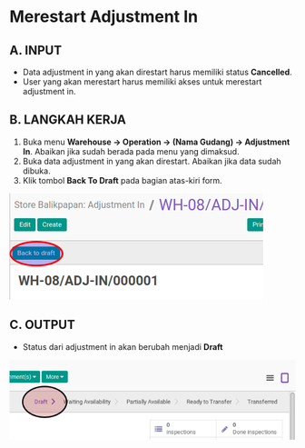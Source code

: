 # Merestart Adjustment In

## A. INPUT

* Data adjustment in yang akan direstart harus memiliki status **Cancelled**.
* User yang akan merestart harus memiliki akses untuk merestart adjustment in.

## B. LANGKAH KERJA

1. Buka menu **Warehouse -> Operation -> (Nama Gudang) -> Adjustment In**. Abaikan jika sudah berada
pada menu yang dimaksud.
2. Buka data adjustment in yang akan direstart. Abaikan jika data sudah dibuka.
3. Klik tombol **Back To Draft** pada bagian atas-kiri form.

![](../../img/adjustment-in/tombol-restart.png)

## C. OUTPUT

* Status dari adjustment in akan berubah menjadi **Draft**

![](../../img/adjustment-in/status-draft.png)
